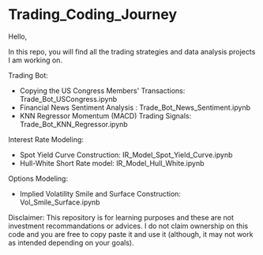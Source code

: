 # Trading_Coding_Journey
Hello,

In this repo, you will find all the trading strategies and data analysis projects I am working on.

Trading Bot:
- Copying the US Congress Members' Transactions: Trade_Bot_USCongress.ipynb
- Financial News Sentiment Analysis : Trade_Bot_News_Sentiment.ipynb
- KNN Regressor Momentum (MACD) Trading Signals: Trade_Bot_KNN_Regressor.ipynb

Interest Rate Modeling:
- Spot Yield Curve Construction: IR_Model_Spot_Yield_Curve.ipynb
- Hull-White Short Rate model: IR_Model_Hull_White.ipynb

Options Modeling:
- Implied Volatility Smile and Surface Construction: Vol_Smile_Surface.ipynb

Disclaimer: This repository is for learning purposes and these are not investment recommandations or advices. I do not claim ownership on this code and you are free to copy paste it and use it (although, it may not work as intended depending on your goals).